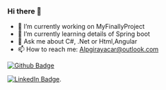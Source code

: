 ### Hi there 👋

<!--
**Alpgirayacar/Alpgirayacar** is a ✨ _special_ ✨ repository because its `README.md` (this file) appears on your GitHub profile.
-->

- 🔭 I’m currently working on MyFinallyProject
- 🌱 I’m currently learning details of Spring boot
- 💬 Ask me about C#, .Net or Html,Angular
- 📫 How to reach me: Alpgirayacar@outlook.com

[![Github Badge](https://img.shields.io/badge/-Github-000?style=quare&labelColor=000&logo=Github&logoColor=white&link=link)](https://github.com/Alpgirayacar) 

[![LinkedIn Badge](https://img.shields.io/badge/-LinkedIn-blue?style=flat-square&logo=Linkedin&logoColor=white&link=link)]([https://www.linkedin.com/in/al](https://www.linkedin.com/in/alpgiray-acar/)https://www.linkedin.com/in/alpgiray-acar/).

